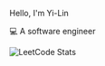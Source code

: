 Hello, I'm Yi-Lin

:computer: A software engineer

![LeetCode Stats](https://leetcode.card.workers.dev/yilintu?theme=dark&font=baloo&extension=null)
